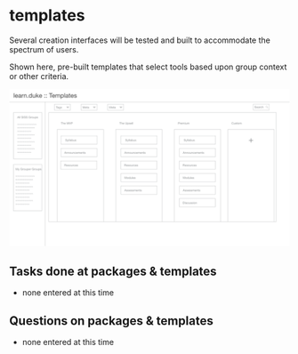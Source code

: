 # templates

Several creation interfaces will be tested and built to accommodate the spectrum of users.

Shown here, pre-built templates that select tools based upon group context or other criteria.

![](../_assets/10.png)

## Tasks done at packages & templates
* none entered at this time

## Questions on packages & templates
* none entered at this time
